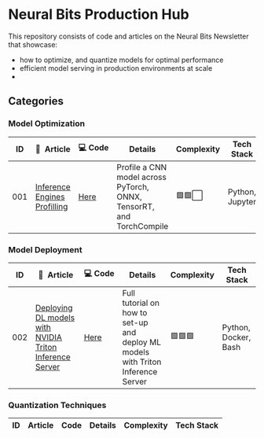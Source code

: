 # Neural Bits Production Hub
This repository consists of code and articles on the Neural Bits Newsletter that showcase:
- how to optimize, and quantize models for optimal performance
- efficient model serving in production environments at scale
- 
## Categories
### Model Optimization
|ID| 📝&nbsp; Article  | 💻&nbsp;Code | Details | Complexity | Tech Stack |
|--|---------|-----------------|---------|------------|----------------------|
|001| [Inference Engines Profilling](https://neuralbits.substack.com/p/3-inference-engines-for-optimal-throughput)| [Here](https://github.com/neural-bits/production-hub/tree/main/001-inference_engines) | Profile a CNN model across PyTorch, ONNX, TensorRT, and TorchCompile | 🟩🟩⬜ |Python, Jupyter|

### Model Deployment
|ID| 📝&nbsp; Article | 💻&nbsp;Code| Details | Complexity | Tech Stack |
|--|---------|------|---------|------------|----------------------|
|002| [Deploying DL models with NVIDIA Triton Inference Server]()| [Here](https://github.com/neural-bits/production-hub/tree/main/002-triton-server-cnn-deployment) | Full tutorial on how to set-up and deploy ML models with Triton Inference Server | 🟩🟩🟩 |Python, Docker, Bash|


### Quantization Techniques
|ID| Article | Code | Details | Complexity | Tech Stack |
|--|---------|------|---------|------------|----------------------|

